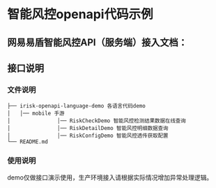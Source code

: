 # 智能风控openapi代码示例

## 网易易盾智能风控API（服务端）接入文档：



## 接口说明

### 文件说明

```
├── irisk-openapi-language-demo 各语言代码demo
│   │── mobile 手游
│   			│── RiskCheckDemo 智能风控检测结果数据在线查询
│   			│── RiskDetailDemo 智能风控明细数据查询
│   			│── RiskConfigDemo 智能风控透传获取配置
└── README.md
```

### 使用说明

demo仅做接口演示使用，生产环境接入请根据实际情况增加异常处理逻辑。

